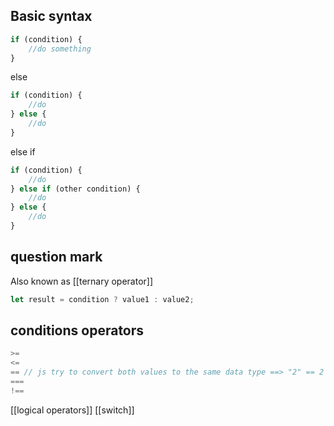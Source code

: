 ## Basic syntax

```javascript
if (condition) {
    //do something
}
```

else
```javascript
if (condition) {
    //do
} else {
    //do
}
```

else if
``` javascript
if (condition) {
	//do
} else if (other condition) {
	//do
} else {
	//do
}
```
## question mark
Also known as [[ternary operator]]

```js
let result = condition ? value1 : value2;
```

## conditions operators
``` javascript
>=
<=
== // js try to convert both values to the same data type ==> "2" == 2 is true
===
!==
```

[[logical operators]]
[[switch]]